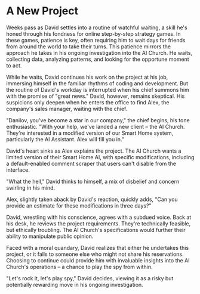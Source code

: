 # A New Project

Weeks pass as David settles into a routine of watchful waiting, a skill he's honed through his fondness for online step-by-step strategy games. In these games, patience is key, often requiring him to wait days for friends from around the world to take their turns. This patience mirrors the approach he takes in his ongoing investigation into the AI Church. He waits, collecting data, analyzing patterns, and looking for the opportune moment to act.

While he waits, David continues his work on the project at his job, immersing himself in the familiar rhythms of coding and development. But the routine of David's workday is interrupted when his chief summons him with the promise of "great news." David, however, remains skeptical. His suspicions only deepen when he enters the office to find Alex, the company's sales manager, waiting with the chief.

"Danilov, you've become a star in our company," the chief begins, his tone enthusiastic. "With your help, we've landed a new client – the AI Church. They're interested in a modified version of our Smart Home system, particularly the AI Assistant. Alex will fill you in."

David's heart sinks as Alex explains the project. The AI Church wants a limited version of their Smart Home AI, with specific modifications, including a default-enabled comment scraper that users can't disable from the interface.

"What the hell," David thinks to himself, a mix of disbelief and concern swirling in his mind.

Alex, slightly taken aback by David's reaction, quickly adds, "Can you provide an estimate for these modifications in three days?"

David, wrestling with his conscience, agrees with a subdued voice. Back at his desk, he reviews the project requirements. They're technically feasible, but ethically troubling. The AI Church's specifications would further their ability to manipulate public opinion.

Faced with a moral quandary, David realizes that either he undertakes this project, or it falls to someone else who might not share his reservations. Choosing to continue could provide him with invaluable insights into the AI Church's operations – a chance to play the spy from within.

"Let's rock it, let's play spy," David decides, viewing it as a risky but potentially rewarding move in his ongoing investigation.

